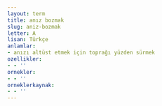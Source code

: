```yaml
---
layout: term
title: anız bozmak
slug: aniz-bozmak
letter: A
lisan: Türkçe
anlamlar:
- anızı altüst etmek için toprağı yüzden sürmek
ozellikler:
- - ''
ornekler:
- - ''
orneklerkaynak:
- - ''
---
```


